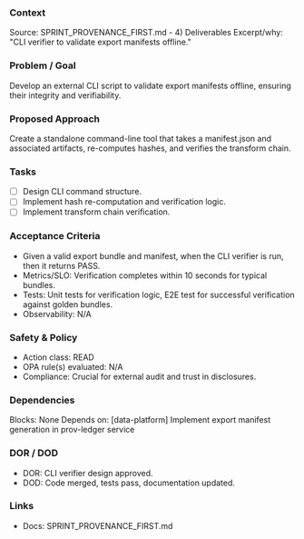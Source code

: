 ### Context

Source: SPRINT_PROVENANCE_FIRST.md - 4) Deliverables
Excerpt/why: "CLI verifier to validate export manifests offline."

### Problem / Goal

Develop an external CLI script to validate export manifests offline, ensuring their integrity and verifiability.

### Proposed Approach

Create a standalone command-line tool that takes a manifest.json and associated artifacts, re-computes hashes, and verifies the transform chain.

### Tasks

- [ ] Design CLI command structure.
- [ ] Implement hash re-computation and verification logic.
- [ ] Implement transform chain verification.

### Acceptance Criteria

- Given a valid export bundle and manifest, when the CLI verifier is run, then it returns PASS.
- Metrics/SLO: Verification completes within 10 seconds for typical bundles.
- Tests: Unit tests for verification logic, E2E test for successful verification against golden bundles.
- Observability: N/A

### Safety & Policy

- Action class: READ
- OPA rule(s) evaluated: N/A
- Compliance: Crucial for external audit and trust in disclosures.

### Dependencies

Blocks: None
Depends on: [data-platform] Implement export manifest generation in prov-ledger service

### DOR / DOD

- DOR: CLI verifier design approved.
- DOD: Code merged, tests pass, documentation updated.

### Links

- Docs: SPRINT_PROVENANCE_FIRST.md

